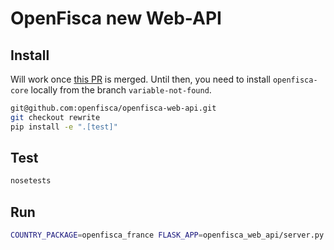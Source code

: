 # OpenFisca new Web-API

## Install

Will work once [this PR](https://github.com/openfisca/openfisca-core/pull/475) is merged. Until then, you need to install `openfisca-core` locally from the branch `variable-not-found`.

```sh
git@github.com:openfisca/openfisca-web-api.git
git checkout rewrite
pip install -e ".[test]"
```

## Test

```sh
nosetests
```

## Run

```sh
COUNTRY_PACKAGE=openfisca_france FLASK_APP=openfisca_web_api/server.py flask run
```
